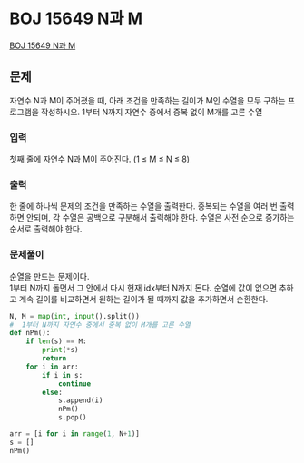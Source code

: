 # BOJ 15649 N과 M
[BOJ 15649 N과 M](https://www.acmicpc.net/problem/15649)
## 문제
자연수 N과 M이 주어졌을 때, 아래 조건을 만족하는 길이가 M인 수열을 모두 구하는 프로그램을 작성하시오.
1부터 N까지 자연수 중에서 중복 없이 M개를 고른 수열
### 입력
첫째 줄에 자연수 N과 M이 주어진다. (1 ≤ M ≤ N ≤ 8)

### 출력
한 줄에 하나씩 문제의 조건을 만족하는 수열을 출력한다. 중복되는 수열을 여러 번 출력하면 안되며, 각 수열은 공백으로 구분해서 출력해야 한다.
수열은 사전 순으로 증가하는 순서로 출력해야 한다.

### 문제풀이
순열을 만드는 문제이다.   
1부터 N까지 돌면서 그 안에서 다시 현재 idx부터 N까지 돈다. 순열에 값이 없으면 추하고 계속 길이를 비교하면서 원하는 길이가 될 때까지 값을 추가하면서 순환한다. 

```python
N, M = map(int, input().split())
#  1부터 N까지 자연수 중에서 중복 없이 M개를 고른 수열
def nPm():
    if len(s) == M:
        print(*s)
        return
    for i in arr:
        if i in s:
            continue
        else:
            s.append(i)
            nPm()
            s.pop()

arr = [i for i in range(1, N+1)]
s = []
nPm()
```
